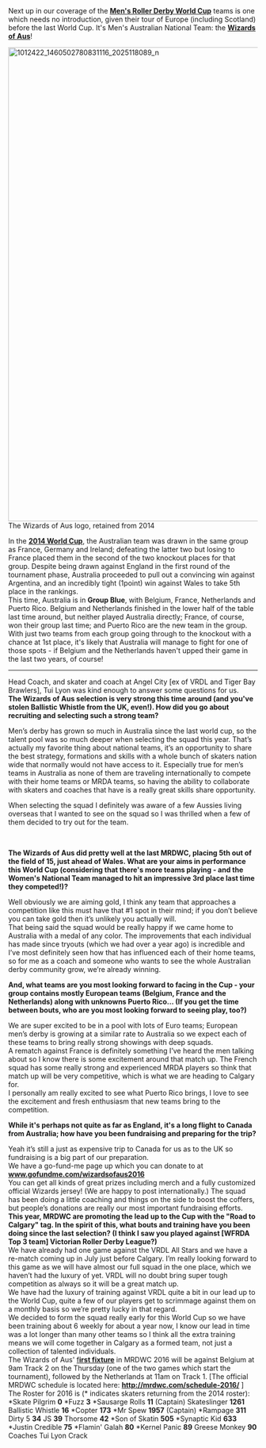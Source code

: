 <html><body><div>
<div>
<div>Next up in our coverage of the <strong><a href="http://mrdwc.com/">Men's Roller Derby World Cup</a></strong> teams is one which needs no introduction, given their tour of Europe (including Scotland) before the last World Cup. It's Men's Australian National Team: the <strong><a href="https://www.facebook.com/WizardsofAusDerby/">Wizards of Aus</a></strong>!</div>
</div>
<div>

<img class="alignnone size-full wp-image-7682" src="/2016/06/1012422_1460502780831116_2025118089_n.jpg" alt="1012422_1460502780831116_2025118089_n" width="960" height="956"> The Wizards of Aus logo, retained from 2014

</div>
</div>
<div></div>
<div>In the <strong><a href="http://mrdwc.com/results/">2014 World Cup</a></strong>, the Australian team was drawn in the same group as France, Germany and Ireland; defeating the latter two but losing to France placed them in the second of the two knockout places for that group. Despite being drawn against England in the first round of the tournament phase, Australia proceeded to pull out a convincing win against Argentina, and an incredibly tight (1point) win against Wales to take 5th place in the rankings.</div>
<div></div>
<div>This time, Australia is in <strong>Group Blue</strong>, with Belgium, France, Netherlands and Puerto Rico. Belgium and Netherlands finished in the lower half of the table last time around, but neither played Australia directly; France, of course, won their group last time; and Puerto Rico are the new team in the group. With just two teams from each group going through to the knockout with a chance at 1st place, it's likely that Australia will manage to fight for one of those spots - if Belgium and the Netherlands haven't upped their game in the last two years, of course!</div>
<div></div>
<div>

<hr>

</div>
<div></div>
<div>Head Coach, and skater and coach at Angel City [ex of VRDL and Tiger Bay Brawlers], Tui Lyon was kind enough to answer some questions for us.</div>
<div>
<div>
<div></div>
<div><b>The Wizards of Aus selection is very strong this time around (and you've stolen Ballistic Whistle from the UK, even!). How did you go about recruiting and selecting such a strong team?
</b></div>
</div>
</div>
<div>
<div>
<div>

Men’s derby has grown so much in Australia since the last world cup, so the talent pool was so much deeper when selecting the squad this year. That’s actually my favorite thing about national teams, it’s an opportunity to share the best strategy, formations and skills with a whole bunch of skaters nation wide that normally would not have access to it. Especially true for men’s teams in Australia as none of them are traveling internationally to compete with their home teams or MRDA teams, so having the ability to collaborate with skaters and coaches that have is a really great skills share opportunity.

When selecting the squad I definitely was aware of a few Aussies living overseas that I wanted to see on the squad so I was thrilled when a few of them decided to try out for the team. <span style="color:#4b4f56;font-family:helvetica, arial, sans-serif;">
</span>

 

</div>
</div>
</div>
<div>
<div>
<div>

<b>The Wizards of Aus did pretty well at the last MRDWC, placing 5th out of the field of 15, just ahead of Wales. What are your aims in performance this World Cup (considering that there's more teams playing - and the Women's National Team managed to hit an impressive 3rd place last time they competed!)?
</b>

</div>
</div>
</div>
<div>
<div>
<div>Well obviously we are aiming gold, I think any team that approaches a competition like this must have that #1 spot in their mind; if you don’t believe you can take gold then it’s unlikely you actually will.</div>
<div>That being said the squad would be really happy if we came home to Australia with a medal of any color. The improvements that each individual has made since tryouts (which we had over a year ago) is incredible and I’ve most definitely seen how that has influenced each of their home teams, so for me as a coach and someone who wants to see the whole Australian derby community grow, we’re already winning.</div>
<div></div>
</div>
</div>
<div>
<div>
<div>

<b>And, what teams are you most looking forward to facing in the Cup - your group contains mostly European teams (Belgium, France and the Netherlands) along with unknowns Puerto Rico… (If you get the time between bouts, who are you most looking forward to seeing play, too?)
</b>

</div>
</div>
</div>
<div>
<div>
<div>We are super excited to be in a pool with lots of Euro teams; European men’s derby is growing at a similar rate to Australia so we expect each of these teams to bring really strong showings with deep squads.</div>
<div>A rematch against France is definitely something I’ve heard the men talking about so I know there is some excitement around that match up. The French squad has some really strong and experienced MRDA players so think that match up will be very competitive, which is what we are heading to Calgary for.</div>
<div>I personally am really excited to see what Puerto Rico brings, I love to see the excitement and fresh enthusiasm that new teams bring to the competition.</div>
<div></div>
</div>
</div>
<div>
<div>
<div>

<b>While it's perhaps not quite as far as England, it's a long flight to Canada from Australia; how have you been fundraising and preparing for the trip?
</b>

</div>
</div>
</div>
<div>
<div>
<div>Yeah it’s still a just as expensive trip to Canada for us as to the UK so fundraising is a big part of our preparation.</div>
<div>We have a go-fund-me page up which you can donate to at <strong><a href="http://www.gofundme.com/wizardsofaus2016" target="_blank" rel="nofollow">www.gofundme.com/wizardsofaus2016</a></strong></div>
<div>You can get all kinds of great prizes including merch and a fully customized official Wizards jersey! (We are happy to post internationally.) The squad has been doing a little coaching and things on the side to boost the coffers, but people’s donations are really our most important fundraising efforts.</div>
<div></div>
</div>
</div>
<div>
<div>
<div><b>This year, MRDWC are promoting the lead up to the Cup with the "Road to Calgary" tag. In the spirit of this, what bouts and training have you been doing since the last selection? (I think I saw you played against [WFRDA Top 3 team] Victorian Roller Derby League?)
</b></div>
</div>
</div>
<div>
<div>
<div>We have already had one game against the VRDL All Stars and we have a re-match coming up in July just before Calgary. I’m really looking forward to this game as we will have almost our full squad in the one place, which we haven’t had the luxury of yet. VRDL will no doubt bring super tough competition as always so it will be a great match up.</div>
<div>We have had the luxury of training against VRDL quite a bit in our lead up to the World Cup, quite a few of our players get to scrimmage against them on a monthly basis so we’re pretty lucky in that regard.</div>
<div></div>
<div>We decided to form the squad really early for this World Cup so we have been training about 6 weekly for about a year now, I know our lead in time was a lot longer than many other teams so I think all the extra training means we will come together in Calgary as a formed team, not just a collection of talented individuals.</div>
<div></div>
</div>
</div>
<div></div>
<div>The Wizards of Aus' <a href="https://scottishrollerderbyblog.com/2016/03/27/mens-roller-derby-world-cupschedule-timezone-adjusted/">f<strong>irst fixture</strong></a> in MRDWC 2016 will be against Belgium at 9am Track 2 on the Thursday (one of the two games which start the tournament), followed by the Netherlands at 11am on Track 1. [The official MRDWC schedule is located here: <strong><a href="http://mrdwc.com/schedule-2016/">http://mrdwc.com/schedule-2016/</a></strong> ]</div>
<div></div>
<div>The Roster for 2016 is (* indicates skaters returning from the 2014 roster):</div>
<div></div>
<div>*Skate Pilgrim <strong>0</strong>
*Fuzz <strong>3</strong>
*Sausarge Rolls <strong>11</strong> (Captain)
Skateslinger <strong>1261</strong>
Ballistic Whistle <strong>16</strong>
*Copter <strong>173</strong>
*Mr Spew <strong>1957</strong> (Captain)
*Rampage <strong>311</strong>
Dirty 5 <strong>34</strong>
JS <strong>39</strong>
Thorsome <strong>42</strong>
*Son of Skatin <strong>505</strong>
*Synaptic Kid <strong>633</strong>
*Justin Credible <strong>75</strong>
*Flamin' Galah <strong>80</strong>
*Kernel Panic <strong>89</strong>
Greese Monkey <strong>90</strong></div>
<div></div>
<div>Coaches
Tui Lyon
Crack</div></body></html>
